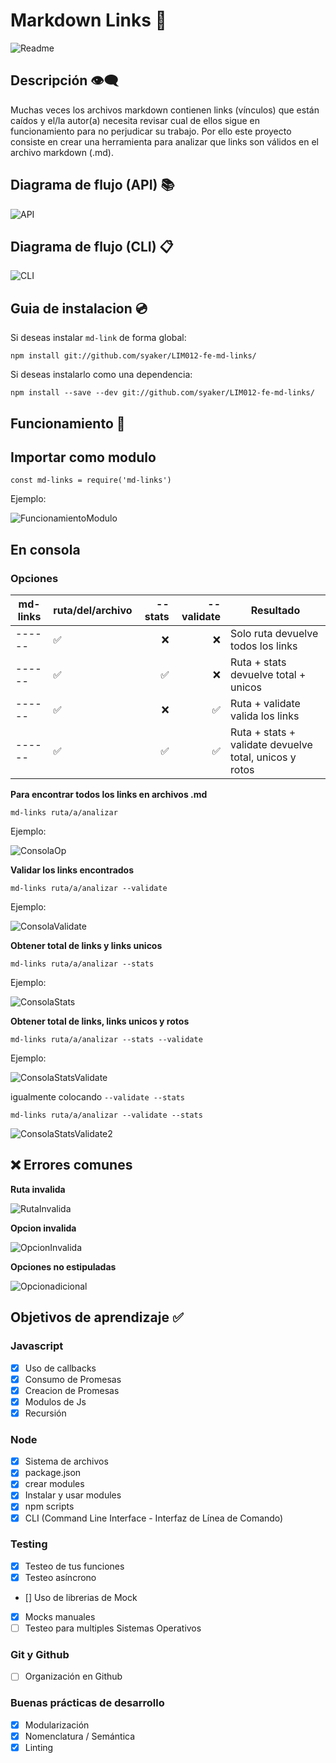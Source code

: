 # Markdown Links 🔗
![Readme](all_images/README-image.png)
## Descripción 👁‍🗨

Muchas veces los archivos markdown contienen links (vínculos) que están caídos y el/la autor(a) necesita revisar cual de ellos sigue en funcionamiento para no perjudicar su trabajo.
Por ello este proyecto consiste en crear una herramienta para analizar que links son válidos en el archivo markdown (.md).

## Diagrama de flujo (API) 📚
![API](API.png)
## Diagrama de flujo (CLI) 📋
![CLI](CLI.png)
## **Guia de instalacion** 💿
Si deseas instalar `md-link` de forma global:

`npm install git://github.com/syaker/LIM012-fe-md-links/`

Si deseas instalarlo como una dependencia:

`npm install --save --dev git://github.com/syaker/LIM012-fe-md-links/`

## **Funcionamiento** 🚀

## Importar como modulo

`const md-links = require('md-links')`

Ejemplo:

![FuncionamientoModulo](fun-mod.png)

## En consola

### **Opciones**

|md-links|ruta/del/archivo|--stats|--validate|Resultado                            |
|------  |----------------|------:|------:   |---								   |
|------  |✅              |❌    |❌        | Solo ruta devuelve todos los links  |
|------  |✅              |✅    |❌        | Ruta + stats devuelve total + unicos|
|------  |✅              |❌    |✅        | Ruta + validate valida los links    |
|------  |✅              |✅    |✅        | Ruta + stats + validate devuelve total, unicos y rotos|

**Para encontrar todos los links en archivos .md**

`md-links ruta/a/analizar`

Ejemplo:

![ConsolaOp](all_images/fun-mod.png)

**Validar los links encontrados**

`md-links ruta/a/analizar --validate`

Ejemplo:

![ConsolaValidate](all_images/validate.png)

**Obtener total de links y links unicos**

`md-links ruta/a/analizar --stats`

Ejemplo:

![ConsolaStats](all_images/stats.png)

**Obtener total de links, links unicos y rotos**

`md-links ruta/a/analizar --stats --validate`

Ejemplo:

![ConsolaStatsValidate](all_images/validate-stats.png)

igualmente colocando `--validate --stats`

`md-links ruta/a/analizar --validate --stats`

![ConsolaStatsValidate2](all_images/validate-stats.png)

## ❌ **Errores comunes** 

**Ruta invalida**

![RutaInvalida](all_images/ruta-invalida.png)

**Opcion invalida**

![OpcionInvalida](all_images/opcion-invalida.png)

**Opciones no estipuladas**

![Opcionadicional](all_images/opcion-adicional.png)

## Objetivos de aprendizaje ✅

### Javascript
- [x] Uso de callbacks
- [x] Consumo de Promesas
- [x] Creacion de Promesas
- [x] Modulos de Js
- [x] Recursión

### Node
- [x] Sistema de archivos
- [x] package.json
- [x] crear modules
- [x] Instalar y usar modules
- [x] npm scripts
- [x] CLI (Command Line Interface - Interfaz de Línea de Comando)

### Testing
- [x] Testeo de tus funciones
- [x] Testeo asíncrono
- [] Uso de librerias de Mock
- [x] Mocks manuales
- [ ] Testeo para multiples Sistemas Operativos

### Git y Github
- [ ] Organización en Github

### Buenas prácticas de desarrollo
- [x] Modularización
- [x] Nomenclatura / Semántica
- [x] Linting
